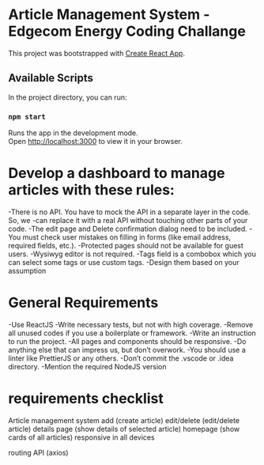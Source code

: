 # Article Management System - Edgecom Energy Coding Challange

This project was bootstrapped with [Create React App](https://github.com/facebook/create-react-app).

## Available Scripts

In the project directory, you can run:

### `npm start`

Runs the app in the development mode.\
Open [http://localhost:3000](http://localhost:3000) to view it in your browser.


# Develop a dashboard to manage articles with these rules:

-There is no API. You have to mock the API in a separate layer in the code. So, we -can replace it with a real API without touching other parts of your code.
-The edit page and Delete confirmation dialog need to be included.
-You must check user mistakes on filling in forms (like email address, required fields, etc.).
-Protected pages should not be available for guest users.
-Wysiwyg editor is not required.
-Tags field is a combobox which you can select some tags or use custom tags.
-Design them based on your assumption

# General Requirements
-Use ReactJS
-Write necessary tests, but not with high coverage.
-Remove all unused codes if you use a boilerplate or framework.
-Write an instruction to run the project.
-All pages and components should be responsive.
-Do anything else that can impress us, but don’t overwork.
-You should use a linter like PrettierJS or any others.
-Don’t commit the .vscode or .idea directory.
-Mention the required NodeJS version


# requirements checklist

Article management system
add (create article)
edit/delete (edit/delete article)
details page (show details of selected article)
homepage (show cards of all articles)
responsive in all devices


routing
API (axios)